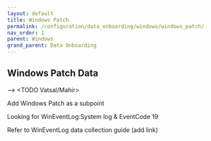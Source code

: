 ```yaml
---
layout: default
title: Windows Patch
permalink: /configuration/data_onboarding/windows/windows_patch/
nav_order: 1
parent: Windows
grand_parent: Data Onboarding
---
```


## **Windows Patch Data**

--> <TODO Vatsal/Mahir>

Add Windows Patch as a subpoint 

Looking for WinEventLog:System log & EventCode 19

Refer to WinEventLog data collection guide (add link) 